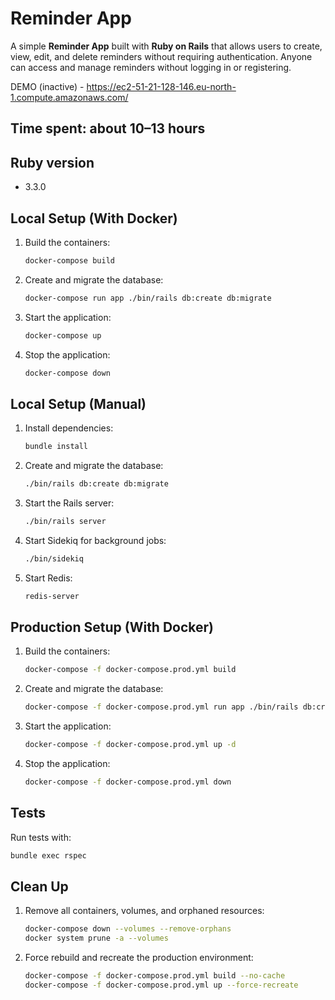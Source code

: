 # Reminder App

A simple **Reminder App** built with **Ruby on Rails** that allows users to create, view, edit, and delete reminders without requiring authentication. Anyone can access and manage reminders without logging in or registering.

DEMO (inactive) - https://ec2-51-21-128-146.eu-north-1.compute.amazonaws.com/

## Time spent: about 10–13 hours

## Ruby version
- 3.3.0

## Local Setup (With Docker)
1. Build the containers:
   ```bash
   docker-compose build
   ```
2. Create and migrate the database:
   ```bash
   docker-compose run app ./bin/rails db:create db:migrate
   ```
3. Start the application:
   ```bash
   docker-compose up
   ```
4. Stop the application:
   ```bash
   docker-compose down
   ```

## Local Setup (Manual)
1. Install dependencies:
   ```bash
   bundle install
   ```
2. Create and migrate the database:
   ```bash
   ./bin/rails db:create db:migrate
   ```
3. Start the Rails server:
   ```bash
   ./bin/rails server
   ```
4. Start Sidekiq for background jobs:
   ```bash
   ./bin/sidekiq
   ```
5. Start Redis:
   ```bash
   redis-server
   ```

## Production Setup (With Docker)
1. Build the containers:
   ```bash
   docker-compose -f docker-compose.prod.yml build
   ```
2. Create and migrate the database:
   ```bash
   docker-compose -f docker-compose.prod.yml run app ./bin/rails db:create db:migrate
   ```
3. Start the application:
   ```bash
   docker-compose -f docker-compose.prod.yml up -d
   ```
4. Stop the application:
   ```bash
   docker-compose -f docker-compose.prod.yml down
   ```

## Tests
Run tests with:
```bash
bundle exec rspec
```

## Clean Up
1. Remove all containers, volumes, and orphaned resources:
   ```bash
   docker-compose down --volumes --remove-orphans
   docker system prune -a --volumes
   ```
2. Force rebuild and recreate the production environment:
   ```bash
   docker-compose -f docker-compose.prod.yml build --no-cache
   docker-compose -f docker-compose.prod.yml up --force-recreate
   ```
